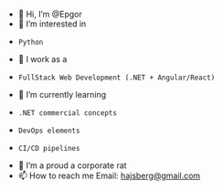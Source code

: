 - 👋 Hi, I’m @Epgor
- 👀 I’m interested in 
-     Python 
- :office: I work as a
-     FullStack Web Development (.NET + Angular/React)
- 🌱 I’m currently learning
-     .NET commercial concepts
-     DevOps elements
-     CI/CD pipelines
- 💞️ I’m a proud  a corporate rat
- 📫 How to reach me 
      Email: hajsberg@gmail.com

<!---
Epgor/Epgor is a ✨ special ✨ repository because its `README.md` (this file) appears on your GitHub profile.
You can click the Preview link to take a look at your changes.
--->
